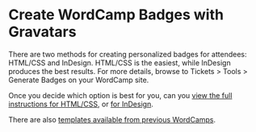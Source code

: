 # Create WordCamp Badges with Gravatars

There are two methods for creating personalized badges for attendees: HTML/CSS and InDesign. HTML/CSS is the easiest, while InDesign produces the best results. For more details, browse to Tickets > Tools > Generate Badges on your WordCamp site.

Once you decide which option is best for you, can you [view the full instructions for HTML/CSS](https://make.wordpress.org/community/handbook/wordcamp-organizer-handbook/first-steps/helpful-documents-and-templates/create-wordcamp-badges-with-gravatars/personalized-badges-with-html-css/), or [for InDesign](https://make.wordpress.org/community/handbook/wordcamp-organizer-handbook/first-steps/helpful-documents-and-templates/create-wordcamp-badges-with-gravatars/personalized-badges-with-indesign/).

There are also [templates available from previous WordCamps](https://make.wordpress.org/community/handbook/wordcamp-organizer/planning-details/wordcamp-name-badge-templates/).

<!--
*   [To-do](# "To-do")
-->
